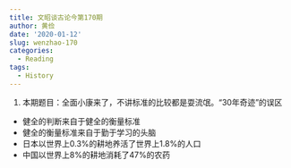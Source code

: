 ```yaml
---
title: 文昭谈古论今第170期
author: 黄俭
date: '2020-01-12'
slug: wenzhao-170
categories:
  - Reading
tags:
  - History
---
```


1. 本期题目：全面小康来了，不讲标准的比较都是耍流氓。“30年奇迹”的误区
 - 健全的判断来自于健全的衡量标准
 - 健全的衡量标准来自于勤于学习的头脑
 - 日本以世界上0.3%的耕地养活了世界上1.8%的人口
 - 中国以世界上8%的耕地消耗了47%的农药